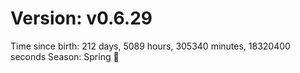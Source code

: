 # Version: v0.6.29
Time since birth: 212 days, 5089 hours, 305340 minutes, 18320400 seconds
Season: Spring 🌸

